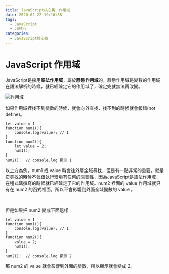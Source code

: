 ```yaml
---
title: JavaScript核心篇：作用域
date: 2020-02-22 19:10:58
tags:
  - JavaScript
  - JS核心
categories: 
  - JavaScript核心篇
---
```


# JavaScript 作用域

JavaScript是採用**語法作用域**，屬於**靜態作用域**的，靜態作用域是變數的作用域在語法解析的時候，就已經確定它的作用域了，確定完就無法再改變。

![作用域](https://firebasestorage.googleapis.com/v0/b/cheetoblog-8edf4.appspot.com/o/JS%EF%BC%9A%E6%A0%B8%E5%BF%83%E7%AF%87%2F%E4%BD%9C%E7%94%A8%E5%9F%9F.jpg?alt=media&token=ba25abbc-e1e6-4424-b859-031a5e7dd9fd)

如果作用域裡找不到變數的時候，就會向外查找，找不到的時候就會報錯(not define)。

<!--more-->

```
let value = 1
function num1(){
    console.log(value); // 1
}
function num2(){
    let value = 2;
    num1();
}
num2();  // console.log 顯示 1
```

以上方為例，num1 找 value 時會往外層全域尋找，但是有一點非常的重要，就是它尋找的時候不會跟執行環境有任何的關聯性，因為JavaScript是語法作用域，在程式碼撰寫的時候就已經確定了它的作用域。num2 裡面的 value 作用域就只有在 num2 的函式裡面，所以不會影響到外面全域變數的 value 。

<br/>

但是如果把 num2 變成下面這樣

```
let value = 1
function num1(){
    console.log(value); // 1
}
function num2(){
    value = 2;
    num1();
}
num2();  // console.log 顯示 2
```

那 num2 的 value 就會影響到外面的變數，所以顯示就會變成 2。